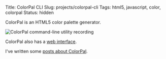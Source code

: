 Title: ColorPal CLI
Slug: projects/colorpal-cli
Tags: html5, javascript, color, colorpal
Status: hidden

ColorPal is an HTML5 color palette generator.

![ColorPal command-line utility recording]({filename}/static/images/projects/recording_colorpal_cli.gif "ColorPal command-line utility recording")

ColorPal also has a [web interface][3].

I've written some [posts about ColorPal][1].

[1]: /tag/colorpal "Posts about ColorPal"
[2]: http://nodejs.org/ "Node.js official site"
[3]: /2013/11/07/colorpal-cli/ "ColorPal's CLI"
[4]: http://colorpal.org/ "colorpal.org"
